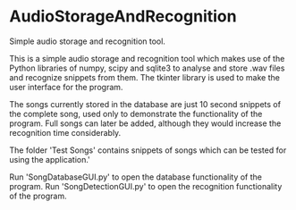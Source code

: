 # AudioStorageAndRecognition
Simple audio storage and recognition tool.

This is a simple audio storage and recognition tool which makes use of the Python libraries of numpy, scipy and sqlite3 to analyse and store .wav files and recognize snippets from them. The tkinter library is used to make the user interface for the program.

The songs currently stored in the database are just 10 second snippets of the complete song, used only to demonstrate the functionality of the program. Full songs can later be added, although they would increase the recognition time considerably.

The folder 'Test Songs' contains snippets of songs which can be tested for using the application.'

Run 'SongDatabaseGUI.py' to open the database functionality of the program.
Run 'SongDetectionGUI.py' to open the recognition functionality of the program.
